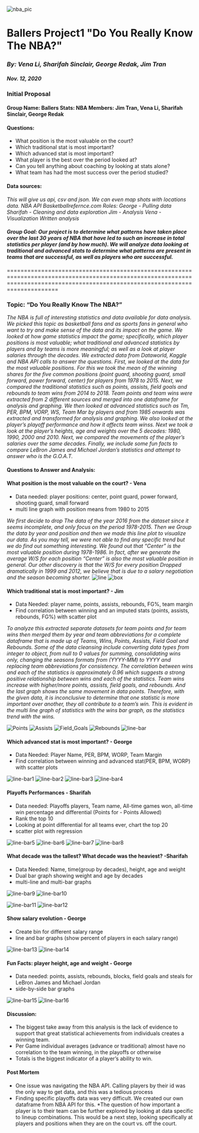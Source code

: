 
![nba_pic](output_images/nba.jpg)

# Ballers Project1 "Do You Really Know The NBA?"
### _By: Vena Li, Sharifah Sinclair, George Redak, Jim Tran_
#### _Nov. 12, 2020_

### Initial Proposal
#### Group Name: Ballers Stats: NBA Members: Jim Tran, Vena Li, Sharifah Sinclair, George Redak 

#### Questions: 
 * What position is the most valuable on the court? 
 * Which traditional stat is most important? 
 * Which advanced stat is most important? 
 * What player is the best over the period looked at?
 * Can you tell anything about coaching by looking at stats alone?
 * What team has had the most success over the period studied?

#### Data sources: 
*This will give us api, csv and json. We can even map shots with locations data. NBA API Basketballrefernce.com* 
*Roles: George - Pulling data Sharifah - Cleaning and data exploration* 
*Jim - Analysis* 
*Vena - Visualization Written analysis* 

#### *Group Goal: Our project is to determine what patterns have taken place over the last 30 years of NBA that have led to such an increase in total statistics per player (and* *by how much). We will analyze data looking at traditional and advanced stats to determine what patterns are present in teams that are successful, as well as players who are* *successful.*

=================================================================================================================================================================================

### Topic: “Do You Really Know The NBA?”

*The NBA is full of interesting statistics and data available for data analysis.  We picked this topic as basketball fans and as sports fans in general who want to try and make sense of the data and its impact on the game.
We looked at how game statistics impact the game; specifically, which player positions is most valuable; what traditional and advanced statistics by players and by teams is more meaningful; as well as a look at player salaries through the decades.
We extracted data from Dataworld, Kaggle and NBA API calls to answer the questions.  First, we looked at the data for the most valuable positions.   For this we took the mean of the winning shares for the five common positions (point guard, shooting guard, small forward, power forward, center) for players from 1978 to 2015.   Next, we compared the traditional statistics such as points, assists, field goals and rebounds to team wins from 2014 to 2018.  Team points and team wins were extracted from 2 different sources and merged into one dataframe for analysis and graphing.  We then looked at advanced statistics such as Tm, PER, BPM, VORP, WS, Team Mar by players and from 1985 onwards was extracted and transformed for analysis and graphing.  We also looked at the player’s playoff performance and how it affects team winss.  Next we took a look at  the player’s heights, age and weights over the 5  decades: 1980, 1990, 2000 and 2010.  Next, we compared the movements of the player’s salaries over the same decades.  Finally, we include some fun facts to compare LeBron James and Michael Jordan’s statistics and attempt to answer who is the G.O.A.T.* 

#### Questions to Answer and Analysis:

#### What position is the most valuable on the court? - Vena
 * Data needed: player positions: center, point guard, power forward, shooting guard, small forward
 * multi line graph with position means from 1980 to 2015 

*We first decide to drop The data of the year 2016 from the dataset since it seems incomplete, and only focus on the period 1978-2015. Then we Group the data by year and         position and then we made this line plot to visualize our data.  As you may tell, we were not able to find any specific trend but we do find out something interesting. We      found out that “Center” is the most valuable position during 1978-1986. In fact, after we generate the average W/S for each position “Center” is also the most valuable position in general. Our other discovery is that the W/S for every position Dropped dramatically in 1999 and 2012, we believe that is due to a salary negotiation and the season becoming shorter.*
![line](output_images/WS_Position.png) ![box](output_images/WS_Position_box.png)

#### Which traditional stat is most important? - Jim
 * Data Needed: player name, points, assists, rebounds, FG%, team margin
 * Find correlation between winning and an imputed stats (points, assists, rebounds, FG%) with scatter plot

*To analyze this extracted separate datasets for team points and for team wins then merged them by year and team abbreviations for a complete dataframe that is made up of Teams, Wins, Points, Assists, Field Goal and Rebounds.  Some of the data cleansing include converting data types from integer to object, from null to 0 values for summing, consolidating wins only, changing the seasons formats from (YYYY-MM) to YYYY and replacing team abbreviations for consistency.  The correlation between wins and each of the statistics is approximately 0.96 which suggests a strong positive relationship between wins and each of the statistics.  Team wins increase with higher/more points, assists, field goals, and rebounds.  And the last graph shows the same movement in data points.  Therefore, with the given data, it is inconclusive to determine that one statistic is more important over another, they all contribute to a team’s win.  This is evident in the multi line graph of statistics with the wins bar graph, as the statistics trend with the wins.*

![Points](output_images/Wins_Points.png)  ![Assists](output_images/Wins_Assists.png)
![Field_Goals](output_images/Wins_FieldGoal.png)  ![Rebounds](output_images/Wins_Rebounds.png)
![line-bar](output_images/Wins_Stats.png)

#### Which advanced stat is most important?  - George
 * Data Needed: Player Name, PER, BPM, WORP, Team Margin
 * Find correlation between winning and advanced stat(PER, BPM, WORP) with scatter plots
 
![line-bar1](output_images/BPM_Graph.png)  ![line-bar2](output_images/WS_Graph.png)
![line-bar3](output_images/VORP_Graph.png)  ![line-bar4](output_images/PER_Graph.png)

#### Playoffs Performances - Sharifah
 * Data needed: Playoffs players, Team name, All-time games won, all-time win percentage and differential (Points for - Points Allowed) 
 * Rank the top 10
 * Looking at point differential for all teams ever, chart the top 20
 * scatter plot with regression
 
![line-bar5](output_images/Total_Point_Wins.png)  ![line-bar6](output_images/Minutes_Played_Wins.png)
![line-bar7](output_images/Total_Assists_Wins.png)  ![line-bar8](output_images/Average_Points_Wins.png)
 
#### What decade was the tallest? What decade was the heaviest? -Sharifah 
 * Data Needed: Name, time(group by decades), height, age and weight
 * Dual bar graph showing weight and age by decades
 * multi-line and multi-bar graphs
 
![line-bar9](output_images/Average_Height_Weight_Age.png)  ![line-bar10](output_images/Height_Distribution.png)

![line-bar11](output_images/Age_Distribution.png)  ![line-bar12](output_images/Weight_Distribution.png)

#### Show salary evolution - George
  * Create bin for different salary range
  * line and bar graphs (show percent of players in each salary range)
  
![line-bar13](output_images/Salary_Averages_Era.png) ![line-bar14](output_images/Era_Salary_Distribution.png)

#### Fun Facts: player height, age and weight - George
  * Data needed: points, assists, rebounds, blocks, field goals and steals for LeBron James and Michael Jordan
  * side-by-side bar graphs
  
![line-bar15](output_images/LeBron_Michael(Averages).png) ![line-bar16](output_images/LeBron_Michael(Totals).png)

#### Discussion:
  * The biggest take away from this analysis is the lack of evidence to support that great statistical achievements from individuals creates a winning team. 
  * Per Game individual averages (advance or traditional)  almost have no correlation to the team winning, in the playoffs or otherwise
  * Totals is the biggest indicator of a player’s ability to win.
  
#### Post Mortem
  * One issue was navigating the NBA API. Calling players by their id was the only way to get data, and this was a tedious process
  * Finding specific playoffs data was very difficult. We created our own dataframe from NBA API for this. 
  *The question of how important a player is to their team can be further explored by looking at data specific to lineup combinations. This would be a next step, looking            specifically at players and positions when they are on the court vs. off the court.





